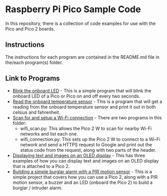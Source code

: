 # Raspberry Pi Pico Sample Code

In this repository, there is a collection of code examples for use with the Pico and Pico 2 boards.

## Instructions

The instructions for each program are contained in the README.md file in the/each program(s) folder.

## Link to Programs

* [Blink the onboard LED](/001-blink-led/) - This is a simple program that will blink the onboard LED of a Pico or Pico on and off every two seconds.
* [Read the onboard temperature sensor](/002-temperature-sensor/) - This is a program that will get a reading from the onboard temperature sensor and print it out in both celsius and fahrenheit.
* [Scan for and setup a Wi-Fi connection](/003-wifi-network/) - There are two programs in this folder:
  * wifi_scan.py: This allows the Pico 2 W to scan for nearby Wi-Fi networks and list each one.
  * wifi_connection.py: This sets up the Pico 2 W to connect to a Wi-Fi network and send a HTTPS request to Google and print out the status code from the request, along with two parts of the header.
* [Displaying text and images on an OLED display](/004-oled-display/) - This has three examples of how you can display text and images on an OLED display that is attached to a Pico 2.
* [Building a simple burglar alarm with a PIR motion sensor](/005-pir-alarm/) - This is a simple project that covers how you can use a Pico 2, along with a PIR motion sensor, a buzzer and an LED (onboard the Pico 2) to build a burglar / intruder alarm.